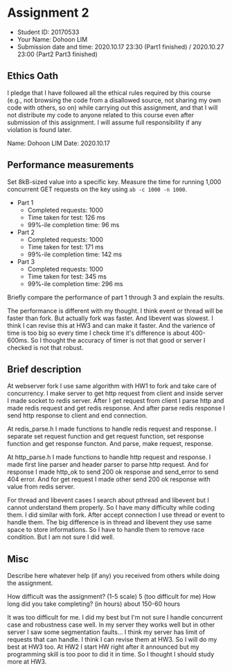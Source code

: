 # Assignment 2

- Student ID: 20170533
- Your Name: Dohoon LIM
- Submission date and time: 2020.10.17 23:30 (Part1 finished) / 2020.10.27 23:00 (Part2 Part3 finished)

## Ethics Oath
I pledge that I have followed all the ethical rules required by this course (e.g., not browsing the code from a disallowed source, not sharing my own code with others, so on) while carrying out this assignment, and that I will not distribute my code to anyone related to this course even after submission of this assignment. I will assume full responsibility if any violation is found later.

Name: Dohoon LIM
Date: 2020.10.17

## Performance measurements
Set 8kB-sized value into a specific key. Measure the time for running 1,000 concurrent GET requests on the key using `ab -c 1000 -n 1000`.
- Part 1
  - Completed requests: 1000
  - Time taken for test: 126 ms
  - 99%-ile completion time: 96 ms
- Part 2
  - Completed requests: 1000
  - Time taken for test: 171 ms
  - 99%-ile completion time: 142 ms
- Part 3
  - Completed requests: 1000
  - Time taken for test: 345 ms
  - 99%-ile completion time: 296 ms

Briefly compare the performance of part 1 through 3 and explain the results.

The performance is different with my thought. I think event or thread will be faster than fork.
But actually fork was faster. And libevent was slowest. I think I can revise this at HW3 and can 
make it faster. And the varience of time is too big so every time I check time it's difference is about 400-600ms. 
So I thought the accuracy of timer is not that good or server I checked is not that robust. 

## Brief description
At webserver fork I use same algorithm with HW1 to fork and take care of concurrency.
I make server to get http request from client and inside server I made socket to redis server. 
After I get request from client I parse http and made redis request and get redis response.
And after parse redis response I send http response to client and end connection. 

At redis_parse.h I made functions to handle redis request and response. 
I separate set request function and get request function, set response function and get response functon.
And parse, make request, response.

At http_parse.h I made functions to handle http request and response.
I made first line parser and header parser to parse http request.
And for response I made http_ok to send 200 ok response and send_error to send 404 error.
And for get request I made other send 200 ok response with value from redis server.

For thread and libevent cases I search about pthread and libevent but I cannot understand them
properly. So I have many difficulty while coding them. I did similar with fork. After accept connection
I use thread or event to handle them. The big difference is in thread and libevent they use same space to 
store informations. So I have to handle them to remove race condition. But I am not sure I did well.

## Misc
Describe here whatever help (if any) you received from others while doing the assignment.

How difficult was the assignment? (1-5 scale)
5 (too difficult for me)
How long did you take completing? (in hours)
about 150-60 hours

It was too difficult for me. I did my best but I'm not sure I handle concurrent case and robustness case well.
In my server they works well but in other server I saw some segmentation faults... I think my server has 
limit of requests that can handle. I think I can revise them at HW3. So I will do my best at HW3 too. At HW2 I
start HW right after it announced but my programming skill is too poor to did it in time. So I thought I should
study more at HW3. 